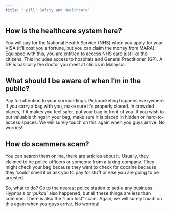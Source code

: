 ```yaml
---
title: ":pill: Safety and Healthcare"
---
```


## How is the healthcare system here?

You will pay for the National Health Service (NHS) when you apply for your VISA (it’ll cost you a fortune, but you can claim the money from MARA). Equipped with this, you are entitled to access NHS care just like the citizens. This includes access to hospitals and General Practitioner (GP). A GP is basically the doctor you meet at clinics in Malaysia.

## What should I be aware of when I’m in the public?

Pay full attention to your surroundings. Pickpocketing happens everywhere. If you carry a bag with you, make sure it's properly closed. In crowded places, if it makes you feel safer, put your bag in front of you. If you wish to put valuable things in your bag, make sure it is placed in hidden or hard-to-access spaces. We will surely touch on this again when you guys arrive. No worries!

## How do scammers scam?

You can search them online, there are articles about it. Usually, they claimed to be police officers or someone from a taxing company. They might check your bag because they want to check for cocaine because they ‘could’ smell it or ask you to pay for stuff or else you are going to be arrested.

So, what to do? Go to the nearest police station to settle any business. Hypnosis or _‘pukau’_ also happened, but all these things are less than common. There is also the “I am lost” scam. Again, we will surely touch on this again when you guys arrive. No worries!
